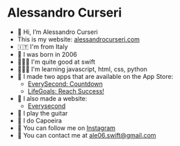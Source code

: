 # Alessandro Curseri
- 👋 Hi, I’m Alessandro Curseri
- This is my website: [alessandrocurseri.com](https://www.alessandrocurseri.com)
- 🇮🇹 I'm from Italy
- 🎂 I was born in 2006
- 👨🏼‍💻 I'm quite good at swift
- 👨🏼‍💻 I'm learning javascript, html, css, python
- 📱 I made two apps that are available on the App Store:
     - [EverySecond: Countdown](https://apps.apple.com/us/app/id1547609700)
     - [LifeGoals: Reach Success!](https://apps.apple.com/us/app/id1521344028)
- 📲 I also made a website: 
     - [Everysecond](https://everysecondapp.herokuapp.com)
- 🎸 I play the guitar
- 🥋 I do Capoeira
- 📸 You can follow me on [Instagram](https://www.instagram.com/alessandro_curseri_/)
- 📧 You can contact me at ale06.swift@gmail.com
